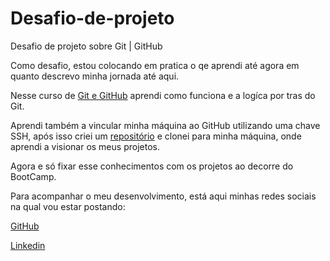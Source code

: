 # Desafio-de-projeto 

Desafio de projeto sobre Git | GitHub 

Como desafio, estou colocando em pratica o qe aprendi até agora em quanto descrevo minha jornada até aqui. 

Nesse curso de [Git e GitHub](https://web.digitalinnovation.one/course/introducao-ao-git-e-ao-github/learning/75b9fe49-6ed4-4480-83a7-7e37fc356aa9) aprendi como funciona e a logíca por tras do Git. 

Aprendi também a vincular minha máquina ao GitHub utilizando uma chave SSH, após isso criei um [repositório](https://github.com/Bruno0103/Livro-receitas.git) e clonei para minha máquina, onde aprendi a visionar os meus projetos. 

Agora e só fixar esse conhecimentos com os projetos ao decorre do BootCamp.

Para acompanhar o meu desenvolvimento, está aqui minhas redes sociais na qual vou estar postando:

[GitHub](https://github.com/Bruno0103)

[Linkedin](https://www.linkedin.com/in/bruno-soares-655b261b4/)